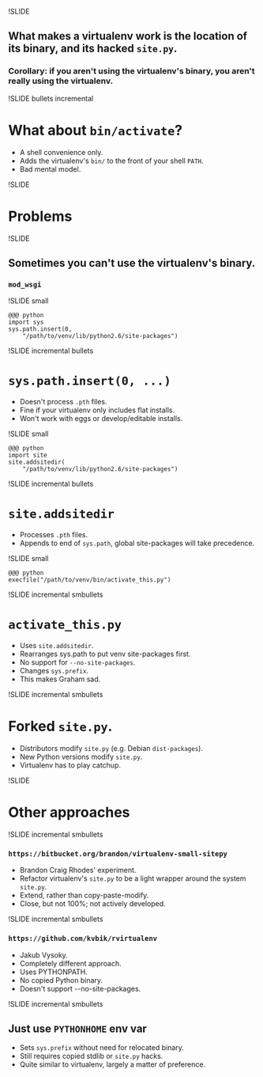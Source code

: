!SLIDE

## What makes a virtualenv work is the location of its binary, and its hacked `site.py`. ##

### Corollary: if you aren't using the virtualenv's binary, you aren't really using the virtualenv. ###

!SLIDE bullets incremental

# What about `bin/activate`? #

* A shell convenience only.
* Adds the virtualenv's `bin/` to the front of your shell `PATH`.
* Bad mental model.

!SLIDE

# Problems #

!SLIDE

## Sometimes you can't use the virtualenv's binary. ##

### `mod_wsgi` ###

!SLIDE small

    @@@ python
    import sys
    sys.path.insert(0,
        "/path/to/venv/lib/python2.6/site-packages")

!SLIDE incremental bullets

# `sys.path.insert(0, ...)` #

* Doesn't process `.pth` files.
* Fine if your virtualenv only includes flat installs.
* Won't work with eggs or develop/editable installs.

!SLIDE small

    @@@ python
    import site
    site.addsitedir(
        "/path/to/venv/lib/python2.6/site-packages")

!SLIDE incremental bullets

# `site.addsitedir` #

* Processes `.pth` files.
* Appends to end of `sys.path`, global site-packages will take precedence.

!SLIDE small

    @@@ python
    execfile("/path/to/venv/bin/activate_this.py")

!SLIDE incremental smbullets

# `activate_this.py` #

* Uses `site.addsitedir`.
* Rearranges sys.path to put venv site-packages first.
* No support for `--no-site-packages`.
* Changes `sys.prefix`.
* This makes Graham sad.

!SLIDE incremental smbullets

# Forked `site.py`. #

* Distributors modify `site.py` (e.g. Debian `dist-packages`).
* New Python versions modify `site.py`.
* Virtualenv has to play catchup.

!SLIDE

# Other approaches #

!SLIDE incremental smbullets

### `https://bitbucket.org/brandon/virtualenv-small-sitepy` ###

* Brandon Craig Rhodes' experiment.
* Refactor virtualenv's `site.py` to be a light wrapper around the system `site.py`.
* Extend, rather than copy-paste-modify.
* Close, but not 100%; not actively developed.

!SLIDE incremental smbullets

### `https://github.com/kvbik/rvirtualenv` ###

* Jakub Vysoky.
* Completely different approach.
* Uses PYTHONPATH.
* No copied Python binary.
* Doesn't support --no-site-packages.

!SLIDE incremental smbullets

## Just use `PYTHONHOME` env var ##

* Sets `sys.prefix` without need for relocated binary.
* Still requires copied stdlib or `site.py` hacks.
* Quite similar to virtualenv, largely a matter of preference.
